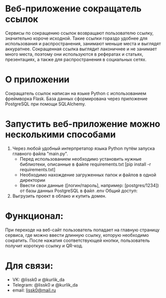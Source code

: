 ﻿# Веб-приложение сокращатель ссылок
Сервисы по сокращению ссылок возвращают пользователю ссылку, значительно короче исходной. Такие ссылки гораздо удобнее для использования и распространения, занимают меньше места и выглядят аккуратнее. Сокращенная ссылка выглядит лаконичнее и не занимает много места, поэтому они используются в рефератах и статьях, презентациях, а также для распространения в социальных сетях.


# О приложении
Сокращатель ссылок написан на языке Python с использованием фреймворка Flask. База данных сформирована через приложение PostgreSQL при помощи SQLAlchemy.


# Запустить веб-приложение можно несколькими способами
1) Через любой удобный интерпретатор языка Python путём запуска главного файла "main.py". 
	- Перед использованием необходимо установить нужные библиотеки, описанные в файле requirements.txt [pip install -r requirements.txt]
	- Необходимо нахождение загруженных папок и файлов в одной директории
	- Ввести свои данные ([логин/пароль], например: [postgres/1234]) от базы данных PostgreSQL в файл .env
Общий доступ:
2) Выгрузить проект в облако и купить домен.


# Функционал:
При переходе на веб-сайт пользователь попадает на главную страницу сервиса, где можно ввести длинную ссылку, которую необходимо сократить. После нажатия соответствующей кнопки, пользователь получит короткую ссылку и QR-код.


# Для связи:
- VK: @lissk0 и @kurlik_da
- Telegram: @lissk0 и @kurlik_da
- email: lissk0@mail.ru

